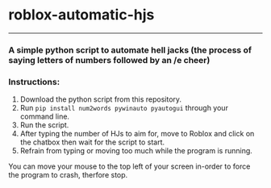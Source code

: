 # roblox-automatic-hjs

* * *

### A simple python script to automate hell jacks (the process of saying letters of numbers followed by an /e cheer)

### Instructions:

1.  Download the python script from this repository.
2.  Run `pip install num2words pywinauto pyautogui` through your command line.
3.  Run the script.
4.  After typing the number of HJs to aim for, move to Roblox and click on the chatbox then wait for the script to start.
5. Refrain from typing or moving too much while the program is running.


You can move your mouse to the top left of your screen in-order to force the program to crash, therfore stop.